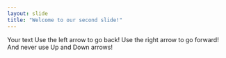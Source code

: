 ```yaml
---
layout: slide
title: "Welcome to our second slide!"
---
```

Your text
Use the left arrow to go back!
Use the right arrow to go forward!
And never use Up and Down arrows!
